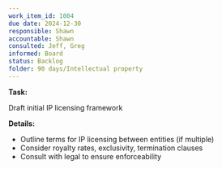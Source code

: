 ```yaml
---
work_item_id: 1004
due date: 2024-12-30
responsible: Shawn
accountable: Shawn
consulted: Jeff, Greg
informed: Board
status: Backlog
folder: 90 days/Intellectual property
---
```


**Task:**

Draft initial IP licensing framework

**Details:**

- Outline terms for IP licensing between entities (if multiple)
- Consider royalty rates, exclusivity, termination clauses
- Consult with legal to ensure enforceability
